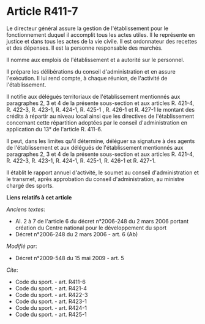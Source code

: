 # Article R411-7

Le directeur général assure la gestion de l'établissement pour le fonctionnement duquel il accomplit tous les actes utiles.
Il le représente en justice et dans tous les actes de la vie civile. Il est ordonnateur des recettes et des dépenses. Il est
la personne responsable des marchés. 

Il nomme aux emplois de l'établissement et a autorité sur le personnel. 

Il prépare les délibérations du conseil d'administration et en assure l'exécution. Il lui rend compte, à chaque réunion, de
l'activité de l'établissement. 

Il notifie aux délégués territoriaux de l'établissement mentionnés aux paragraphes 2, 3 et 4 de la présente sous-section et
aux articles R. 421-4, R. 422-3, R. 423-1, R. 424-1, R. 425-1 , R. 426-1 et R. 427-1 le montant des crédits à répartir au
niveau local ainsi que les directives de l'établissement concernant cette répartition adoptées par le conseil
d'administration en application du 13° de l'article R. 411-6. 

Il peut, dans les limites qu'il détermine, déléguer sa signature à des agents de l'établissement et aux délégués de
l'établissement mentionnés aux paragraphes 2, 3 et 4 de la présente sous-section et aux articles R. 421-4, R. 422-3, R.
423-1, R. 424-1, R. 425-1, R. 426-1 et R. 427-1. 

Il établit le rapport annuel d'activité, le soumet au conseil d'administration et le transmet, après approbation du conseil
d'administration, au ministre chargé des sports.

**Liens relatifs à cet article**

_Anciens textes_:

  - Al. 2 à 7 de l'article 6 du décret n°2006-248 du 2 mars 2006 portant création du Centre national pour le développement du sport
  - Décret n°2006-248 du 2 mars 2006 - art. 6 (Ab)

_Modifié par_:

  - Décret n°2009-548 du 15 mai 2009 - art. 5

_Cite_:

  - Code du sport. - art. R411-6
  - Code du sport. - art. R421-4
  - Code du sport. - art. R422-3
  - Code du sport. - art. R423-1
  - Code du sport. - art. R424-1
  - Code du sport. - art. R425-1
